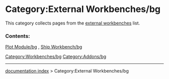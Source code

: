 # Category:External Workbenches/bg
This category collects pages from the [external workbenches](external_workbenches.md) list.

### Contents:

[Plot Module/bg](Plot_Module/bg.md) , [Ship Workbench/bg](Ship_Workbench/bg.md)

[Category:Workbenches/bg](Category:Workbenches/bg.md) [Category:Addons/bg](Category:Addons/bg.md)

---
[documentation index](../README.md) > Category:External Workbenches/bg
